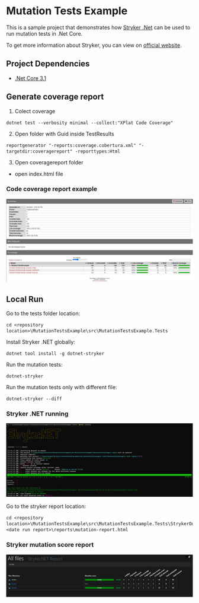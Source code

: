 # Mutation Tests Example

This is a sample project that demonstrates how [Stryker .Net](https://github.com/stryker-mutator/stryker-net) can be used to run mutation tests in .Net Core.

To get more information about Stryker, you can view on [official website](https://stryker-mutator.io/).

## Project Dependencies 

- [.Net Core 3.1](https://dotnet.microsoft.com/download/dotnet/3.1)

## Generate coverage report
1. Colect coverage
```
dotnet test --verbosity minimal --collect:"XPlat Code Coverage"
```

2. Open folder with Guid inside TestResults
```
reportgenerator "-reports:coverage.cobertura.xml" "-targetdir:coveragereport" -reporttypes:Html
```

3. Open coveragereport folder
- open index.html file

### Code coverage report example
![code coversage report](images/code-coverage.jpg)

## Local Run

Go to the tests folder location: 

```
cd <repository location>\MutationTestsExample\src\MutationTestsExample.Tests
```

Install Stryker .NET globally:

```
dotnet tool install -g dotnet-stryker
```

Run the mutation tests:

```
dotnet-stryker
```

Run the mutation tests only with different file:

```
dotnet-stryker --diff
```

### Stryker .NET running
![code coversage report](images/dotnet-stryker.png)


Go to the stryker report location: 

```
cd <repository location>\MutationTestsExample\src\MutationTestsExample.Tests\StrykerOutput\<date run report>\reports\mutation-report.html
```
### Stryker mutation score report
![code coversage report](images/stryker-report.png)